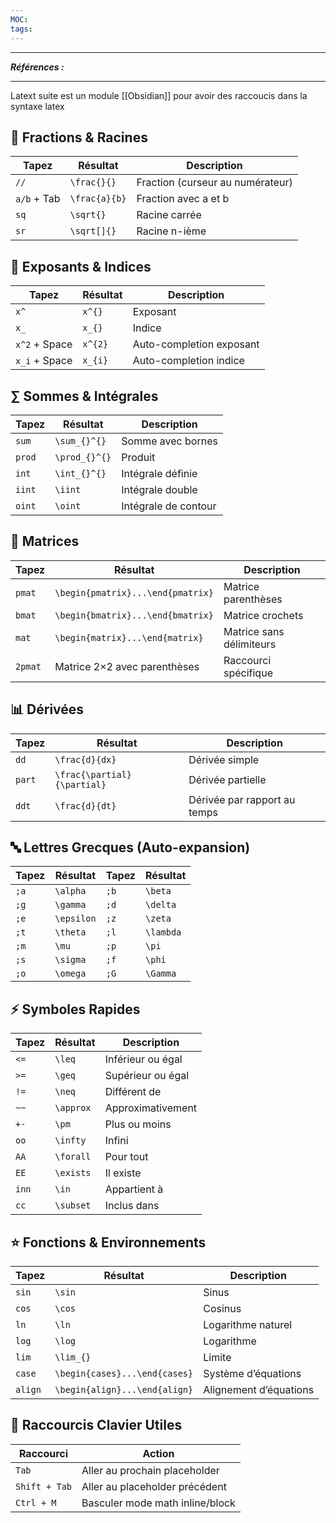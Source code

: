 ```yaml
---
MOC:
tags:
---
```


---
***Références :***

---

Latext suite est un module [[Obsidian]] pour avoir des raccoucis dans la syntaxe latex

## 🔢 Fractions & Racines

|Tapez      |Résultat     |Description                     |
|-----------|-------------|--------------------------------|
|`//`       |`\frac{}{}`  |Fraction (curseur au numérateur)|
|`a/b` + Tab|`\frac{a}{b}`|Fraction avec a et b            |
|`sq`       |`\sqrt{}`    |Racine carrée                   |
|`sr`       |`\sqrt[]{}`  |Racine n-ième                   |

## 📐 Exposants & Indices

|Tapez        |Résultat|Description             |
|-------------|--------|------------------------|
|`x^`         |`x^{}`  |Exposant                |
|`x_`         |`x_{}`  |Indice                  |
|`x^2` + Space|`x^{2}` |Auto-completion exposant|
|`x_i` + Space|`x_{i}` |Auto-completion indice  |

## ∑ Sommes & Intégrales

| Tapez  | Résultat      | Description          |
| ------ | ------------- | -------------------- |
| `sum`  | `\sum_{}^{}`  | Somme avec bornes    |
| `prod` | `\prod_{}^{}` | Produit              |
| `int`  | `\int_{}^{}`  | Intégrale définie    |
| `iint` | `\iint`       | Intégrale double     |
| `oint` | `\oint`       | Intégrale de contour |

## 🧮 Matrices

| Tapez   | Résultat                          | Description              |
| ------- | --------------------------------- | ------------------------ |
| `pmat`  | `\begin{pmatrix}...\end{pmatrix}` | Matrice parenthèses      |
| `bmat`  | `\begin{bmatrix}...\end{bmatrix}` | Matrice crochets         |
| `mat`   | `\begin{matrix}...\end{matrix}`   | Matrice sans délimiteurs |
| `2pmat` | Matrice 2×2 avec parenthèses      | Raccourci spécifique     |

## 📊 Dérivées

|Tapez |Résultat                   |Description                 |
|------|---------------------------|----------------------------|
|`dd`  |`\frac{d}{dx}`             |Dérivée simple              |
|`part`|`\frac{\partial}{\partial}`|Dérivée partielle           |
|`ddt` |`\frac{d}{dt}`             |Dérivée par rapport au temps|

## 🔤 Lettres Grecques (Auto-expansion)

|Tapez|Résultat  |Tapez|Résultat |
|-----|----------|-----|---------|
|`;a` |`\alpha`  |`;b` |`\beta`  |
|`;g` |`\gamma`  |`;d` |`\delta` |
|`;e` |`\epsilon`|`;z` |`\zeta`  |
|`;t` |`\theta`  |`;l` |`\lambda`|
|`;m` |`\mu`     |`;p` |`\pi`    |
|`;s` |`\sigma`  |`;f` |`\phi`   |
|`;o` |`\omega`  |`;G` |`\Gamma` |

## ⚡ Symboles Rapides

|Tapez|Résultat |Description      |
|-----|---------|-----------------|
|`<=` |`\leq`   |Inférieur ou égal|
|`>=` |`\geq`   |Supérieur ou égal|
|`!=` |`\neq`   |Différent de     |
|`~~` |`\approx`|Approximativement|
|`+-` |`\pm`    |Plus ou moins    |
|`oo` |`\infty` |Infini           |
|`AA` |`\forall`|Pour tout        |
|`EE` |`\exists`|Il existe        |
|`inn`|`\in`    |Appartient à     |
|`cc` |`\subset`|Inclus dans      |

## ⭐ Fonctions & Environnements

|Tapez  |Résultat                     |Description           |
|-------|-----------------------------|----------------------|
|`sin`  |`\sin`                       |Sinus                 |
|`cos`  |`\cos`                       |Cosinus               |
|`ln`   |`\ln`                        |Logarithme naturel    |
|`log`  |`\log`                       |Logarithme            |
|`lim`  |`\lim_{}`                    |Limite                |
|`case` |`\begin{cases}...\end{cases}`|Système d’équations   |
|`align`|`\begin{align}...\end{align}`|Alignement d’équations|

## 🎯 Raccourcis Clavier Utiles

|Raccourci    |Action                         |
|-------------|-------------------------------|
|`Tab`        |Aller au prochain placeholder  |
|`Shift + Tab`|Aller au placeholder précédent |
|`Ctrl + M`   |Basculer mode math inline/block|



